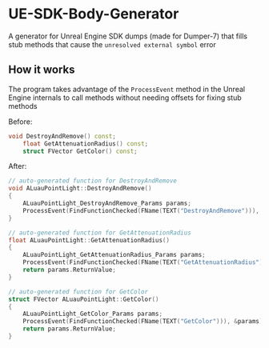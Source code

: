 # UE-SDK-Body-Generator
A generator for Unreal Engine SDK dumps (made for Dumper-7) that fills stub methods that cause the  ```unresolved external symbol``` error
## How it works
The program takes advantage of the ```ProcessEvent``` method in the Unreal Engine internals to call methods without needing offsets for fixing stub methods

Before:
```cpp
void DestroyAndRemove() const;
	float GetAttenuationRadius() const;
	struct FVector GetColor() const;
```

After:
```cpp
// auto-generated function for DestroyAndRemove
void ALuauPointLight::DestroyAndRemove()
{
    ALuauPointLight_DestroyAndRemove_Params params;
    ProcessEvent(FindFunctionChecked(FName(TEXT("DestroyAndRemove"))), &params);
}

// auto-generated function for GetAttenuationRadius
float ALuauPointLight::GetAttenuationRadius()
{
    ALuauPointLight_GetAttenuationRadius_Params params;
    ProcessEvent(FindFunctionChecked(FName(TEXT("GetAttenuationRadius"))), &params);
    return params.ReturnValue;
}

// auto-generated function for GetColor
struct FVector ALuauPointLight::GetColor()
{
    ALuauPointLight_GetColor_Params params;
    ProcessEvent(FindFunctionChecked(FName(TEXT("GetColor"))), &params);
    return params.ReturnValue;
}
```
